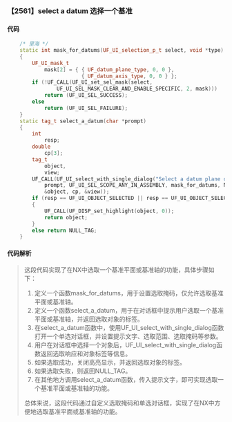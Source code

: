 ### 【2561】select a datum 选择一个基准

#### 代码

```cpp
    /* 里海 */  
    static int mask_for_datums(UF_UI_selection_p_t select, void *type)  
    {  
        UF_UI_mask_t  
            mask[2] = { { UF_datum_plane_type, 0, 0 },  
                        { UF_datum_axis_type, 0, 0 } };  
        if (!UF_CALL(UF_UI_set_sel_mask(select,  
                UF_UI_SEL_MASK_CLEAR_AND_ENABLE_SPECIFIC, 2, mask)))  
            return (UF_UI_SEL_SUCCESS);  
        else  
            return (UF_UI_SEL_FAILURE);  
    }  
    static tag_t select_a_datum(char *prompt)  
    {  
        int  
            resp;  
        double  
            cp[3];  
        tag_t  
            object,  
            view;  
        UF_CALL(UF_UI_select_with_single_dialog("Select a datum plane or axis",  
            prompt, UF_UI_SEL_SCOPE_ANY_IN_ASSEMBLY, mask_for_datums, NULL, &resp,  
            &object, cp, &view));  
        if (resp == UF_UI_OBJECT_SELECTED || resp == UF_UI_OBJECT_SELECTED_BY_NAME)  
        {  
            UF_CALL(UF_DISP_set_highlight(object, 0));  
            return object;  
        }  
        else return NULL_TAG;  
    }

```

#### 代码解析

> 这段代码实现了在NX中选取一个基准平面或基准轴的功能，具体步骤如下：
>
> 1. 定义一个函数mask_for_datums，用于设置选取掩码，仅允许选取基准平面或基准轴。
> 2. 定义一个函数select_a_datum，用于在对话框中提示用户选取一个基准平面或基准轴，并返回选取对象的标签。
> 3. 在select_a_datum函数中，使用UF_UI_select_with_single_dialog函数打开一个单选对话框，并设置提示文字、选取范围、选取掩码等参数。
> 4. 用户在对话框中选择一个对象后，UF_UI_select_with_single_dialog函数返回选取响应和对象标签等信息。
> 5. 如果选取成功，关闭高亮显示，并返回选取对象的标签。
> 6. 如果选取失败，则返回NULL_TAG。
> 7. 在其他地方调用select_a_datum函数，传入提示文字，即可实现选取一个基准平面或基准轴的功能。
>
> 总体来说，这段代码通过自定义选取掩码和单选对话框，实现了在NX中方便地选取基准平面或基准轴的功能。
>
